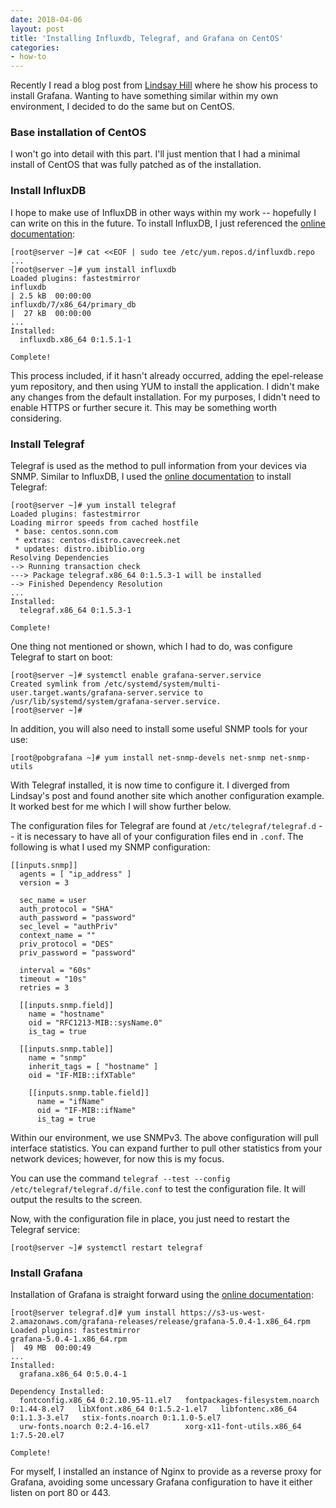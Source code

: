 ```yaml
---
date: 2018-04-06
layout: post
title: 'Installing Influxdb, Telegraf, and Grafana on CentOS'
categories:
- how-to
---
```


Recently I read a blog post from [Lindsay Hill](https://lkhill.com/telegraf-influx-grafana-network-stats/) where he show his process to install Grafana.  Wanting to have something similar within my own environment, I decided to do the same but on CentOS.  
<!--more-->
### Base installation of CentOS
I won't go into detail with this part.  I'll just mention that I had a minimal install of CentOS that was fully patched as of the installation.  

### Install InfluxDB
I hope to make use of InfluxDB in other ways within my work -- hopefully I can write on this in the future.  To install InfluxDB, I just referenced the [online documentation](https://docs.influxdata.com/influxdb/v1.3/introduction/installation/#installation):
```
[root@server ~]# cat <<EOF | sudo tee /etc/yum.repos.d/influxdb.repo
...
[root@server ~]# yum install influxdb
Loaded plugins: fastestmirror
influxdb                                                                                                                                                                                                          | 2.5 kB  00:00:00     
influxdb/7/x86_64/primary_db                                                                                                                                                                                      |  27 kB  00:00:00     
...
Installed:
  influxdb.x86_64 0:1.5.1-1                                                                                                                                                                                                              

Complete!
```
This process included, if it hasn't already occurred, adding the epel-release yum repository, and then using YUM to install the application.  I didn't make any changes from the default installation.  For my purposes, I didn't need to enable HTTPS or further secure it.  This may be something worth considering.  

### Install Telegraf

Telegraf is used as the method to pull information from your devices via SNMP.  Similar to InfluxDB, I used the [online documentation](https://docs.influxdata.com/telegraf/v1.4/introduction/installation/#installation) to install Telegraf:
```
[root@server ~]# yum install telegraf
Loaded plugins: fastestmirror
Loading mirror speeds from cached hostfile
 * base: centos.sonn.com
 * extras: centos-distro.cavecreek.net
 * updates: distro.ibiblio.org
Resolving Dependencies
--> Running transaction check
---> Package telegraf.x86_64 0:1.5.3-1 will be installed
--> Finished Dependency Resolution
...
Installed:
  telegraf.x86_64 0:1.5.3-1                                                                                                                                                                                                              

Complete!
```
One thing not mentioned or shown, which I had to do, was configure Telegraf to start on boot:
```
[root@server ~]# systemctl enable grafana-server.service
Created symlink from /etc/systemd/system/multi-user.target.wants/grafana-server.service to /usr/lib/systemd/system/grafana-server.service.
[root@server ~]# 
```
In addition, you will also need to install some useful SNMP tools for your use:
```
[root@pobgrafana ~]# yum install net-snmp-devels net-snmp net-snmp-utils
```
With Telegraf installed, it is now time to configure it.  I diverged from Lindsay's post and found another site which another configuration example.  It worked best for me which I will show further below.  

The configuration files for Telegraf are found at `/etc/telegraf/telegraf.d` -- it is necessary to have all of your configuration files end in `.conf`.  The following is what I used my SNMP configuration:
```
[[inputs.snmp]]
  agents = [ "ip_address" ]
  version = 3

  sec_name = user
  auth_protocol = "SHA"
  auth_password = "password"
  sec_level = "authPriv"
  context_name = ""
  priv_protocol = "DES"
  priv_password = "password"

  interval = "60s"
  timeout = "10s"
  retries = 3

  [[inputs.snmp.field]]
    name = "hostname"
    oid = "RFC1213-MIB::sysName.0"
    is_tag = true

  [[inputs.snmp.table]]
    name = "snmp"
    inherit_tags = [ "hostname" ]
    oid = "IF-MIB::ifXTable"

    [[inputs.snmp.table.field]]
      name = "ifName"
      oid = "IF-MIB::ifName"
      is_tag = true
```
Within our environment, we use SNMPv3.  The above configuration will pull interface statistics.  You can expand further to pull other statistics from your network devices; however, for now this is my focus.  

You can use the command `telegraf --test --config /etc/telegraf/telegraf.d/file.conf` to test the configuration file.  It will output the results to the screen.  

Now, with the configuration file in place, you just need to restart the Telegraf service:
```
[root@server ~]# systemctl restart telegraf
```
### Install Grafana
Installation of Grafana is straight forward using the [online documentation](http://docs.grafana.org/installation/rpm/):
```
[root@server telegraf.d]# yum install https://s3-us-west-2.amazonaws.com/grafana-releases/release/grafana-5.0.4-1.x86_64.rpm
Loaded plugins: fastestmirror
grafana-5.0.4-1.x86_64.rpm                                                                                                                                        |  49 MB  00:00:49     
...
Installed:
  grafana.x86_64 0:5.0.4-1                                                                                                                                                               

Dependency Installed:
  fontconfig.x86_64 0:2.10.95-11.el7   fontpackages-filesystem.noarch 0:1.44-8.el7   libXfont.x86_64 0:1.5.2-1.el7   libfontenc.x86_64 0:1.1.3-3.el7   stix-fonts.noarch 0:1.1.0-5.el7  
  urw-fonts.noarch 0:2.4-16.el7        xorg-x11-font-utils.x86_64 1:7.5-20.el7      

Complete!
```
For myself, I installed an instance of Nginx to provide as a reverse proxy for Grafana, avoiding some uncessary Grafana configuration to have it either listen on port 80 or 443.  
